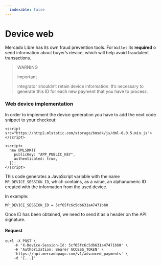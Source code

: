 ```yaml
---
  indexable: false
---
```


# Device web

Mercado Libre has its own fraud prevention tools. For `Wallet` its **required** o send information about buyer’s device, which will help avoid fraudulent transactions.

> WARNING
>
> Important
>
> Integrator shouldn’t retain device information. It’s necessary to generate this ID for each new payment that you have to process.

### Web device implementation

In order to implement the device generation you have to add the next code snippet to your checkout:

```curl
<script
src="https://http2.mlstatic.com/storage/bmsdk/js/dml-0.0.5.min.js"></script>

<script>
  new DMLSDK({
    publicKey: "APP_PUBLIC_KEY",
    authenticated: true,
  });
</script>
```

This code generates a JavaScript variable with the name `MP_DEVICE_SESSION_ID`, which contains, as a value, an alphanumeric ID created with the information from the used device.

In example:
```curl
MP_DEVICE_SESSION_ID = 5cf65fc6c5db631a47471bb0
```

Once ID has been obtained, we need to send it as a header on the API signature.

#### Request
```curl
curl -X POST \
    -H 'X-Device-Session-Id: 5cf65fc6c5db631a47471bb0' \
    -H 'Authorization: Bearer ACCESS_TOKEN' \
    'https://api.mercadopago.com/v1/advanced_payments' \
    -d '{...}'
```
